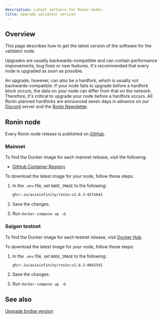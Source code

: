 ```yaml
---
description: Latest software for Ronin nodes.
title: Upgrade validator version
---
```


## Overview

This page describes how to get the latest version of the software for the validator node.

Upgrades are usually backwards-compatible and can contain performance
improvements, bug fixes or new features. It's recommended that every node is
upgraded as soon as possible.

An upgrade, however, can also be a hardfork, which is usually not
backwards-compatible. If your node fails to upgrade before a hardfork block
occurs, the data on your node can differ from that on the network. Therefore,
it's critical to upgrade your node before a hardfork occurs. All Ronin-planned
hardforks are announced seven days in advance on our
[Discord](https://discord.gg/roninnetwork) server and the
[Ronin Newsletter](https://blog.roninchain.com).

## Ronin node

Every Ronin node release is published on
[GitHub](https://github.com/axieinfinity/ronin/releases).

### Mainnet

To find the Docker image for each mainnet release, visit the following:

* [GitHub Container Registry](https://github.com/axieinfinity/ronin/pkgs/container/ronin)

To download the latest image for your node, follow these steps:

1. In the `.env` file, set `NODE_IMAGE` to the following:

    ```bash
    ghcr.io/axieinfinity/ronin:v2.8.3-d27eb42
    ```

2. Save the changes.
3. Run `docker-compose up -d`.

### Saigon testnet

To find the Docker image for each testnet release, visit
[Docker Hub](https://hub.docker.com/r/axieinfinity/ronin-testnet/tags).

To download the latest image for your node, follow these steps:

1. In the `.env` file, set `NODE_IMAGE` to the following:

    ```bash
    ghcr.io/axieinfinity/ronin:v2.8.2-0842591
    ```

2. Save the changes.
3. Run `docker-compose up -d`.

## See also

[Upgrade bridge version](./../../bridge-operators/setup/upgrade-bridge.md)
